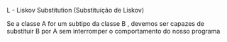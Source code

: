 L - Liskov Substitution (Substituição de Liskov)

Se a classe A for um subtipo da classe B , devemos ser capazes de substituir B por A sem interromper o comportamento do nosso programa